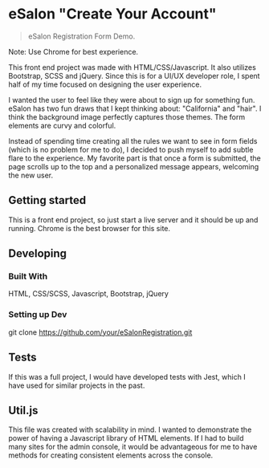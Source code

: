 # eSalon "Create Your Account"
> eSalon Registration Form Demo.

Note: Use Chrome for best experience.

This front end project was made with HTML/CSS/Javascript. It also utilizes Bootstrap, SCSS and jQuery. Since this is for a UI/UX developer role, I spent half of my time focused on designing the user experience.

I wanted the user to feel like they were about to sign up for something fun. eSalon has two fun draws that I kept thinking about: "California" and "hair". I think the background image perfectly captures those themes. The form elements are curvy and colorful.

Instead of spending time creating all the rules we want to see in form fields (which is no problem for me to do), I decided to push myself to add subtle flare to the experience. My favorite part is that once a form is submitted, the page scrolls up to the top and a personalized message appears, welcoming the new user.

## Getting started

This is a front end project, so just start a live server and it should be up and running.
Chrome is the best browser for this site.

## Developing

### Built With
HTML, CSS/SCSS, Javascript, Bootstrap, jQuery

### Setting up Dev

git clone https://github.com/your/eSalonRegistration.git


## Tests

If this was a full project, I would have developed tests with Jest, which I have used for similar projects in the past.


## Util.js

This file was created with scalability in mind. I wanted to demonstrate the power of having a Javascript library of HTML elements. If I had to build many sites for the admin console, it would be advantageous for me to have methods for creating consistent elements across the console.
